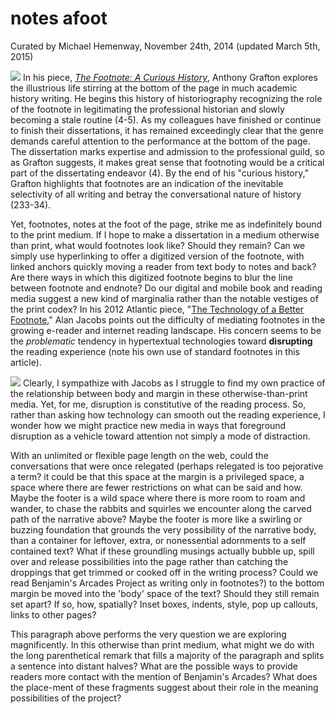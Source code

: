 # notes afoot

Curated by Michael Hemenway, November 24th, 2014 (updated March 5th, 2015)

![](http://postachio-images.s3-website-us-east-1.amazonaws.com/w600_570cf45d88523922d6046a2827460f78.png)
In his piece, [*The Footnote: A Curious History*](http://www.worldcat.org/oclc/37030661), Anthony Grafton explores the illustrious life stirring at the bottom of the page in much academic history writing. He begins this history of historiography recognizing the role of the footnote in legitimating the professional historian and slowly becoming a stale routine (4-5). As my colleagues have finished or continue to finish their dissertations, it has remained exceedingly clear that the genre demands careful attention to the performance at the bottom of the page. The dissertation marks expertise and admission to the professional guild, so as Grafton suggests, it makes great sense that footnoting would be a critical part of the dissertating endeavor (4). By the end of his "curious history," Grafton highlights that footnotes are an indication of the inevitable selectivity of all writing and betray the conversational nature of history (233-34).

Yet, footnotes, notes at the foot of the page, strike me as indefinitely bound to the print medium. If I hope to make a dissertation in a medium otherwise than print, what would footnotes look like? Should they remain? Can we simply use hyperlinking to offer a digitized version of the footnote, with linked anchors quickly moving a reader from text body to notes and back? Are there ways in which this digitized footnote begins to blur the line between footnote and endnote? Do our digital and mobile book and reading media suggest a new kind of marginalia rather than the notable vestiges of the print codex? In his 2012 Atlantic piece, "[The Technology of a Better Footnote](http://www.theatlantic.com/technology/archive/2012/03/the-technology-of-a-better-footnote/254403/)," Alan Jacobs points out the difficulty of mediating footnotes in the growing e-reader and internet reading landscape. His concern seems to be the *problematic* tendency in hypertextual technologies toward **disrupting** the reading experience (note his own use of standard footnotes in this article).

![](http://postachio-images.s3-website-us-east-1.amazonaws.com/w600_5708769bf00049e35efad6c6e29e57c6.png)
Clearly, I sympathize with Jacobs as I struggle to find my own practice of the relationship between body and margin in these otherwise-than-print media. Yet, for me, disruption is constitutive of the reading process. So, rather than asking how technology can smooth out the reading experience, I wonder how we might practice new media in ways that foreground disruption as a vehicle toward attention not simply a mode of distraction.

With an unlimited or flexible page length on the web, could the conversations that were once relegated (perhaps relegated is too pejorative a term? it could be that this space at the margin is a privileged space, a space where there are fewer restrictions on what can be said and how. Maybe the footer is a wild space where there is more room to roam and wander, to chase the rabbits and squirles we encounter along the carved path of the narrative above? Maybe the footer is more like a swirling or buzzing foundation that grounds the very possibility of the narrative body, than a container for leftover, extra, or nonessential adornments to a self contained text? What if these groundling musings actually bubble up, spill over and release possibilities into the page rather than catching the droppings that get trimmed or cooked off in the writing process? Could we read Benjamin's Arcades Project as writing only in footnotes?) to the bottom margin be moved into the 'body' space of the text? Should they still remain set apart? If so, how, spatially? Inset boxes, indents, style, pop up callouts, links to other pages?

This paragraph above performs the very question we are exploring magnificently. In this otherwise than print medium, what might we do with the long parenthetical remark that fills a majority of the paragraph and splits a sentence into distant halves? What are the possible ways to provide readers more contact with the mention of Benjamin's Arcades? What does the place-ment of these fragments suggest about their role in the meaning possibilities of the project?
